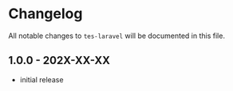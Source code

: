 # Changelog

All notable changes to `tes-laravel` will be documented in this file.

## 1.0.0 - 202X-XX-XX

- initial release
